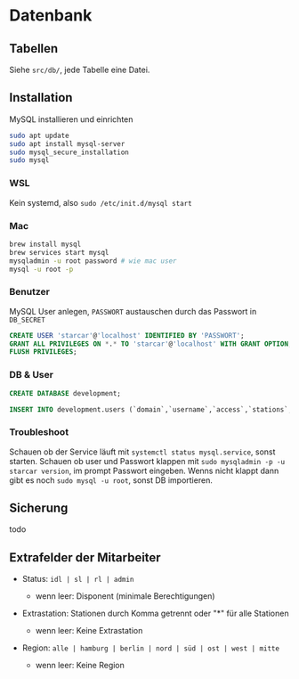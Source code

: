 # Datenbank

## Tabellen

Siehe `src/db/`, jede Tabelle eine Datei.

## Installation

MySQL installieren und einrichten

```sh
sudo apt update
sudo apt install mysql-server
sudo mysql_secure_installation
sudo mysql
```

### WSL

Kein systemd, also `sudo /etc/init.d/mysql start`

### Mac

```sh
brew install mysql
brew services start mysql
mysqladmin -u root password # wie mac user
mysql -u root -p
```

### Benutzer

MySQL User anlegen, `PASSWORT` austauschen durch das Passwort in `DB_SECRET`

```sql
CREATE USER 'starcar'@'localhost' IDENTIFIED BY 'PASSWORT';
GRANT ALL PRIVILEGES ON *.* TO 'starcar'@'localhost' WITH GRANT OPTION;
FLUSH PRIVILEGES;
```

### DB & User

```sql
CREATE DATABASE development;

INSERT INTO development.users (`domain`,`username`,`access`,`stations`,`createdAt`,`updatedAt`) VALUES ("starcar","bergen","admin","12,18","2021-12-01 13:20:42","2021-12-01 13:20:42");
```

### Troubleshoot

Schauen ob der Service läuft mit `systemctl status mysql.service`, sonst starten. Schauen ob user und Passwort klappen mit `sudo mysqladmin -p -u starcar version`, im prompt Passwort eingeben. Wenns nicht klappt dann gibt es noch `sudo mysql -u root`, sonst DB importieren.

## Sicherung

todo

## Extrafelder der Mitarbeiter

- Status: `idl | sl | rl | admin`

  - wenn leer: Disponent (minimale Berechtigungen)

- Extrastation: Stationen durch Komma getrennt oder "\*" für alle Stationen

  - wenn leer: Keine Extrastation

- Region: `alle | hamburg | berlin | nord | süd | ost | west | mitte`

  - wenn leer: Keine Region
